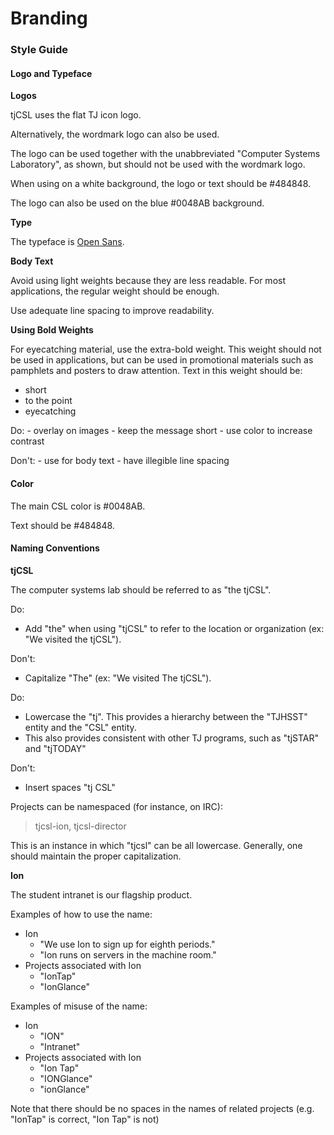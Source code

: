 # Branding

### Style Guide

#### Logo and Typeface

**Logos**

 tjCSL uses the flat TJ icon logo.

 Alternatively, the wordmark logo can also be used.

 The logo can be used together with the unabbreviated "Computer Systems Laboratory", as shown, but should not be used with the wordmark logo.

When using on a white background, the logo or text should be \#484848.

The logo can also be used on the blue \#0048AB background.

**Type**

The typeface is [Open Sans](https://fonts.google.com/specimen/Open+Sans).

**Body Text**

Avoid using light weights because they are less readable. For most applications, the regular weight should be enough.

Use adequate line spacing to improve readability.

**Using Bold Weights**

For eyecatching material, use the extra-bold weight. This weight should not be used in applications, but can be used in promotional materials such as pamphlets and posters to draw attention. Text in this weight should be:

* short
* to the point
* eyecatching

 Do: - overlay on images - keep the message short - use color to increase contrast

 Don't: - use for body text - have illegible line spacing

#### Color

The main CSL color is \#0048AB.

Text should be \#484848.

#### Naming Conventions

**tjCSL**

The computer systems lab should be referred to as "the tjCSL".

Do:

* Add "the" when using "tjCSL" to refer to the location or organization \(ex: "We visited the tjCSL"\).

Don't:

* Capitalize "The" \(ex: "We visited The tjCSL"\).

Do:

* Lowercase the "tj". This provides a hierarchy between the "TJHSST" entity and the "CSL" entity.
* This also provides consistent with other TJ programs, such as "tjSTAR" and "tjTODAY"

Don't:

* Insert spaces "tj CSL"

Projects can be namespaced \(for instance, on IRC\):

> tjcsl-ion, tjcsl-director

This is an instance in which "tjcsl" can be all lowercase. Generally, one should maintain the proper capitalization.

**Ion**

The student intranet is our flagship product.

Examples of how to use the name:

* Ion
  * "We use Ion to sign up for eighth periods."
  * "Ion runs on servers in the machine room."
* Projects associated with Ion
  * "IonTap"
  * "IonGlance"

Examples of misuse of the name:

* Ion
  * "ION"
  * "Intranet"
* Projects associated with Ion
  * "Ion Tap"
  * "IONGlance"
  * "ionGlance"

Note that there should be no spaces in the names of related projects \(e.g. "IonTap" is correct, "Ion Tap" is not\)

